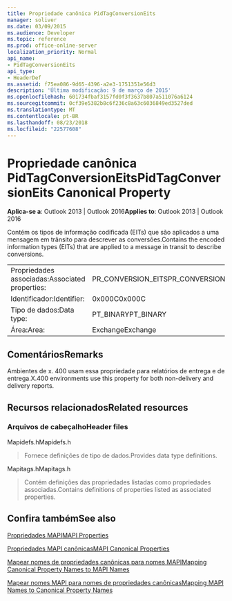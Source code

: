 ```yaml
---
title: Propriedade canônica PidTagConversionEits
manager: soliver
ms.date: 03/09/2015
ms.audience: Developer
ms.topic: reference
ms.prod: office-online-server
localization_priority: Normal
api_name:
- PidTagConversionEits
api_type:
- HeaderDef
ms.assetid: f75ea086-9d65-4396-a2e3-1751351e56d3
description: 'Última modificação: 9 de março de 2015'
ms.openlocfilehash: 601734fbaf3157fd0f3f3637b807a511076a6124
ms.sourcegitcommit: 0cf39e5382b8c6f236c8a63c6036849ed3527ded
ms.translationtype: MT
ms.contentlocale: pt-BR
ms.lasthandoff: 08/23/2018
ms.locfileid: "22577608"
---
```

# <a name="pidtagconversioneits-canonical-property"></a><span data-ttu-id="261c0-103">Propriedade canônica PidTagConversionEits</span><span class="sxs-lookup"><span data-stu-id="261c0-103">PidTagConversionEits Canonical Property</span></span>

  
  
<span data-ttu-id="261c0-104">**Aplica-se a**: Outlook 2013 | Outlook 2016</span><span class="sxs-lookup"><span data-stu-id="261c0-104">**Applies to**: Outlook 2013 | Outlook 2016</span></span> 
  
<span data-ttu-id="261c0-105">Contém os tipos de informação codificada (EITs) que são aplicados a uma mensagem em trânsito para descrever as conversões.</span><span class="sxs-lookup"><span data-stu-id="261c0-105">Contains the encoded information types (EITs) that are applied to a message in transit to describe conversions.</span></span>
  
|||
|:-----|:-----|
|<span data-ttu-id="261c0-106">Propriedades associadas:</span><span class="sxs-lookup"><span data-stu-id="261c0-106">Associated properties:</span></span>  <br/> |<span data-ttu-id="261c0-107">PR_CONVERSION_EITS</span><span class="sxs-lookup"><span data-stu-id="261c0-107">PR_CONVERSION_EITS</span></span>  <br/> |
|<span data-ttu-id="261c0-108">Identificador:</span><span class="sxs-lookup"><span data-stu-id="261c0-108">Identifier:</span></span>  <br/> |<span data-ttu-id="261c0-109">0x000C</span><span class="sxs-lookup"><span data-stu-id="261c0-109">0x000C</span></span>  <br/> |
|<span data-ttu-id="261c0-110">Tipo de dados:</span><span class="sxs-lookup"><span data-stu-id="261c0-110">Data type:</span></span>  <br/> |<span data-ttu-id="261c0-111">PT_BINARY</span><span class="sxs-lookup"><span data-stu-id="261c0-111">PT_BINARY</span></span>  <br/> |
|<span data-ttu-id="261c0-112">Área:</span><span class="sxs-lookup"><span data-stu-id="261c0-112">Area:</span></span>  <br/> |<span data-ttu-id="261c0-113">Exchange</span><span class="sxs-lookup"><span data-stu-id="261c0-113">Exchange</span></span>  <br/> |
   
## <a name="remarks"></a><span data-ttu-id="261c0-114">Comentários</span><span class="sxs-lookup"><span data-stu-id="261c0-114">Remarks</span></span>

<span data-ttu-id="261c0-115">Ambientes de x. 400 usam essa propriedade para relatórios de entrega e de entrega.</span><span class="sxs-lookup"><span data-stu-id="261c0-115">X.400 environments use this property for both non-delivery and delivery reports.</span></span>
  
## <a name="related-resources"></a><span data-ttu-id="261c0-116">Recursos relacionados</span><span class="sxs-lookup"><span data-stu-id="261c0-116">Related resources</span></span>

### <a name="header-files"></a><span data-ttu-id="261c0-117">Arquivos de cabeçalho</span><span class="sxs-lookup"><span data-stu-id="261c0-117">Header files</span></span>

<span data-ttu-id="261c0-118">Mapidefs.h</span><span class="sxs-lookup"><span data-stu-id="261c0-118">Mapidefs.h</span></span>
  
> <span data-ttu-id="261c0-119">Fornece definições de tipo de dados.</span><span class="sxs-lookup"><span data-stu-id="261c0-119">Provides data type definitions.</span></span>
    
<span data-ttu-id="261c0-120">Mapitags.h</span><span class="sxs-lookup"><span data-stu-id="261c0-120">Mapitags.h</span></span>
  
> <span data-ttu-id="261c0-121">Contém definições das propriedades listadas como propriedades associadas.</span><span class="sxs-lookup"><span data-stu-id="261c0-121">Contains definitions of properties listed as associated properties.</span></span>
    
## <a name="see-also"></a><span data-ttu-id="261c0-122">Confira também</span><span class="sxs-lookup"><span data-stu-id="261c0-122">See also</span></span>



[<span data-ttu-id="261c0-123">Propriedades MAPI</span><span class="sxs-lookup"><span data-stu-id="261c0-123">MAPI Properties</span></span>](mapi-properties.md)
  
[<span data-ttu-id="261c0-124">Propriedades MAPI canônicas</span><span class="sxs-lookup"><span data-stu-id="261c0-124">MAPI Canonical Properties</span></span>](mapi-canonical-properties.md)
  
[<span data-ttu-id="261c0-125">Mapear nomes de propriedades canônicas para nomes MAPI</span><span class="sxs-lookup"><span data-stu-id="261c0-125">Mapping Canonical Property Names to MAPI Names</span></span>](mapping-canonical-property-names-to-mapi-names.md)
  
[<span data-ttu-id="261c0-126">Mapear nomes MAPI para nomes de propriedades canônicas</span><span class="sxs-lookup"><span data-stu-id="261c0-126">Mapping MAPI Names to Canonical Property Names</span></span>](mapping-mapi-names-to-canonical-property-names.md)

